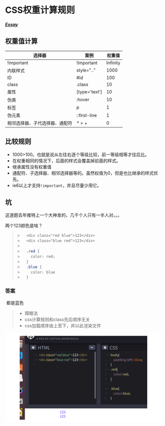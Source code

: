 # CSS权重计算规则
##### [Essay](https://dixinl.github.io/Essay/)
## 权重值计算

| 选择器                         | 案例          | 权重值   |
| ------------------------------ | ------------- | -------- |
| !important                     | !important    | Infinity |
| 内联样式                       | style=".."    | 1000     |
| ID                             | #id           | 100      |
| class                          | .class        | 10       |
| 属性                           | [type='text'] | 10       |
| 伪类                           | :hover        | 10       |
| 标签                           | p             | 1        |
| 伪元素                         | ::first-line  | 1        |
| 相邻选择器、子代选择器、通配符 | * > +         | 0        |

## 比较规则

-   1000>100。也就是说从左往右逐个等级比较，前一等级相等才往后比。
-   在权重相同的情况下，后面的样式会覆盖掉前面的样式。
-   继承属性没有权重值
-   通配符、子选择器、相邻选择器等的。虽然权值为0，但是也比继承的样式优先。
-   ie6以上才支持`!important`，并且尽量少用它。

## 坑

这道题去年推特上一个大神发的，几千个人只有一半人对。。。

两个123颜色是啥？

>   ```css
>   >   <div class="red blue">123</div>
>   >   <div class="blue red">123</div>
>   >
>   >   .red {
>   >     color: red;
>   >   }
>   >   .blue {
>   >     color: blue
>   >   }
>   ```

### 答案

​	都是蓝色

>   -   障眼法
>   -   css计算规则和class先后顺序无关
>   -   css加载顺序由上至下，并以此渲染文件

![1565583214823](images/1565583214823.png)
